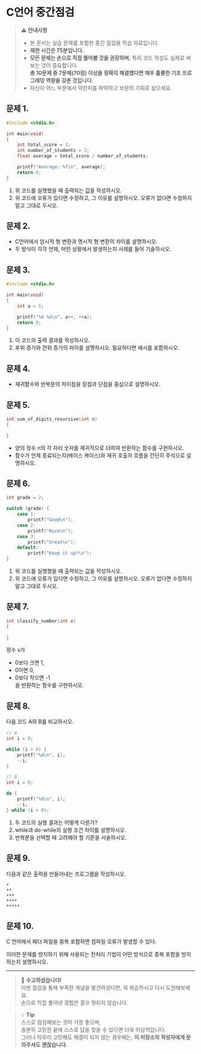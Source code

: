# C언어 중간점검

> ⚠️ **안내사항**  
> - 본 문서는 실습 문제를 포함한 중간 점검용 학습 자료입니다.  
> - **제한 시간은 75분입니다.**  
> - **모든 문제는 손으로 직접 풀어볼 것을 권장하며**, 특히 코드 작성도 실제로 써보는 것이 중요합니다.  
>   **총 10문제 중 7문제(70점) 이상을 정확히 해결했다면 매우 훌륭한 기초 프로그래밍 역량을 갖춘 것입니다.**  
> - 자신이 어느 부분에서 약한지를 파악하고 보완의 기회로 삼으세요.

## 문제 1.

```c
#include <stdio.h>

int main(void) 
{
    int total_score = 3;
    int number_of_students = 2;
    float average = total_score / number_of_students;

    printf("Average: %f\n", average);
    return 0;
}
```

1. 위 코드를 실행했을 때 출력되는 값을 작성하시오.  
2. 위 코드에 오류가 있다면 수정하고, 그 이유를 설명하시오. 오류가 없다면 수정하지 말고 그대로 두시오.

## 문제 2.

- C언어에서 암시적 형 변환과 명시적 형 변환의 차이를 설명하시오.  
- 두 방식이 각각 언제, 어떤 상황에서 발생하는지 사례를 들어 기술하시오.

## 문제 3.

```c
#include <stdio.h>

int main(void) 
{
    int a = 5;

    printf("%d %d\n", a++, ++a);
    return 0;
}
```

1. 이 코드의 출력 결과를 작성하시오.  
2. 후위 증가와 전위 증가의 차이를 설명하시오. 필요하다면 예시를 포함하시오.

## 문제 4.

- 재귀함수와 반복문의 차이점을 장점과 단점을 중심으로 설명하시오.

## 문제 5.

```c
int sum_of_digits_resursive(int n)
{

}
```

- 양의 정수 n의 각 자리 숫자를 재귀적으로 더하여 반환하는 함수를 구현하시오.  
- 함수가 언제 종료되는지(베이스 케이스)와 재귀 호출의 흐름을 간단히 주석으로 설명하시오.  

## 문제 6.

```c
int grade = 2;

switch (grade) {
    case 1:
        printf("Good\n");
    case 2:
        printf("Nice\n");
    case 3:
        printf("Great\n");
    default:
        printf("Keep it up!\n");
}
```

1. 위 코드를 실행했을 때 출력되는 값을 작성하시오.  
2. 위 코드에 오류가 있다면 수정하고, 그 이유를 설명하시오. 오류가 없다면 수정하지 말고 그대로 두시오.

## 문제 7.

```c
int classify_number(int x)
{
    
}
```

정수 x가  
- 0보다 크면 1,  
- 0이면 0,  
- 0보다 작으면 -1  
을 반환하는 함수를 구현하시오.

## 문제 8.

다음 코드 A와 B를 비교하시오.

```c
// A
int i = 0;

while (i > 0) {
    printf("%d\n", i);
    --i;
}
```

```c
// B
int i = 0;

do {
    printf("%d\n", i);
    --i;
} while (i > 0);
```

1. 두 코드의 실행 결과는 어떻게 다른가?  
2. while과 do-while의 실행 조건 차이를 설명하시오.  
3. 반복문을 선택할 때 고려해야 할 기준을 서술하시오.

## 문제 9.

다음과 같은 출력을 만들어내는 프로그램을 작성하시오.

```
*
**
***
****
*****
```

## 문제 10.

C 언어에서 헤더 파일을 중복 포함하면 컴파일 오류가 발생할 수 있다.

이러한 문제를 방지하기 위해 사용되는 전처리 기법이 어떤 방식으로 중복 포함을 방지하는지 설명하시오.

---

> 🎉 **수고하셨습니다!**  
> 이번 점검을 통해 부족한 개념을 발견하셨다면, 꼭 복습하시고 다시 도전해보세요.  
> 손으로 직접 풀어낸 경험은 결코 헛되지 않습니다.

> 💡 **Tip**  
> 스스로 점검해보는 것이 가장 좋으며,  
> 충분히 고민한 끝에 스스로 답을 찾을 수 있다면 더욱 이상적입니다.  
> 그러나 아무리 고민해도 해결이 되지 않는 경우에는, **이 저장소의 작성자에게 문의주셔도 괜찮습니다.**  